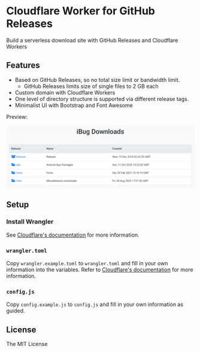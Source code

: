 # Cloudflare Worker for GitHub Releases

Build a serverless download site with GitHub Releases and Cloudflare Workers

## Features

- Based on GitHub Releases, so no total size limit or bandwidth limit. 
  - GitHub Releases limits size of single files to 2 GB each
- Custom domain with Cloudflare Workers
- One level of directory structure is supported via different release tags.
- Minimalist UI with Bootstrap and Font Awesome

Preview:

![Screenshot](https://raw.githubusercontent.com/iBug/image/master/cloudflare/cf-github-releases.png)

## Setup

### Install Wrangler

See [Cloudflare's documentation](https://developers.cloudflare.com/workers/cli-wrangler/install-update) for more information.

### `wrangler.toml`

Copy `wrangler.example.toml` to `wrangler.toml` and fill in your own information into the variables. Refer to [Cloudflare's documentation](https://developers.cloudflare.com/workers/cli-wrangler/configuration) for more information.

### `config.js`

Copy `config.example.js` to `config.js` and fill in your own information as guided.

## License

The MIT License
